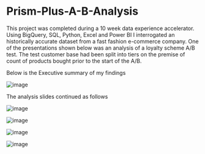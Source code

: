 # Prism-Plus-A-B-Analysis
This project was completed during a 10 week data experience accelerator. Using BigQuery, SQL, Python, Excel and Power BI I interrogated  an historically accurate dataset from a fast fashion e-commerce company. One of the presentations shown below was an analysis of a loyalty scheme A/B test. The test customer base had been split into tiers on the premise of count of products bought prior to the start of the A/B. 


Below is the Executive summary of my findings 

![image](https://github.com/HenriRhodes/Prism-Plus-A-B-Analysis/assets/146751862/11e4bdc4-e0b1-406b-ab0d-d4a5674da022)

The analysis slides continued as follows 

![image](https://github.com/HenriRhodes/Prism-Plus-A-B-Analysis/assets/146751862/18240439-4533-4fc9-9b2e-06efbe5da77a)

![image](https://github.com/HenriRhodes/Prism-Plus-A-B-Analysis/assets/146751862/1e568721-808b-4d5a-b78f-acf5ecf50f28)


![image](https://github.com/HenriRhodes/Prism-Plus-A-B-Analysis/assets/146751862/3c8d3892-1e5a-4d86-8782-6ad909ea14fe)


![image](https://github.com/HenriRhodes/Prism-Plus-A-B-Analysis/assets/146751862/466187c2-93ee-43bd-869f-4d2c8e81e0a0)





